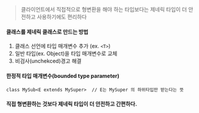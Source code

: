 >클라이언트에서 직접적으로 형변환을 해야 하는 타입보다는 제네릭 타입이 더 안전하고 사용하기에도 편리하다

#### 클래스를 제네릭 클래스로 만드는 방법

1. 클래스 선언에 타입 매개변수 추가 (ex. `<T>`)
2. 일반 타입(ex. Object)을 타입 매개변수로 교체
3. 비검사(unchekced)경고 해결


#### 한정적 타입 매개변수(bounded type parameter)

```
class MySub<E extends MySuper>  // E는 MySuper 의 하위타입만 받는다는 뜻
```

#### 직접 형변환하는 것보다 제네릭 타입이 더 안전하고 간편하다.


